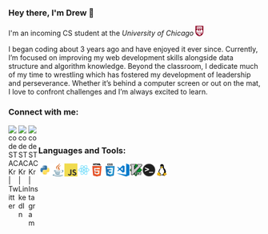### Hey there, I'm Drew 👋

I'm an incoming CS student
at the _University of Chicago_
<img src="https://github.com/drewvlaz/drewvlaz/blob/master/assets/maroon-shield.png" alt="UChicago Logo" width="16"/>

I began coding about 3 years ago and have enjoyed it ever since. Currently, I’m focused on improving 
my web development skills alongside data structure and algorithm knowledge. Beyond the classroom, I 
dedicate much of my time to wrestling which has fostered my development of leadership and perseverance. 
Whether it’s behind a computer screen or out on the mat, I love to confront challenges and I’m always 
excited to learn.


### Connect with me:

[<img align="left" alt="codeSTACKr | Twitter" width="20px" src="https://cdn.jsdelivr.net/npm/simple-icons@v3/icons/twitter.svg" />](https://twitter.com/drewvlaz)
[<img align="left" alt="codeSTACKr | LinkedIn" width="20px" src="https://cdn.jsdelivr.net/npm/simple-icons@v3/icons/linkedin.svg" />](https://www.linkedin.com/in/drew-vlasnik-5771871b3/)
[<img align="left" alt="codeSTACKr | Instagram" width="20px" src="https://cdn.jsdelivr.net/npm/simple-icons@v3/icons/instagram.svg" />](https://www.instagram.com/drewvlaz/)

<br>

### Languages and Tools:

<img align="left" alt="Python" width="26px" src="https://raw.githubusercontent.com/github/explore/80688e429a7d4ef2fca1e82350fe8e3517d3494d/topics/python/python.png" />
<img align="left" alt="Java" width="26px" src="https://raw.githubusercontent.com/github/explore/80688e429a7d4ef2fca1e82350fe8e3517d3494d/topics/java/java.png" />
<img align="left" alt="JavaScript" width="26px" src="https://raw.githubusercontent.com/github/explore/80688e429a7d4ef2fca1e82350fe8e3517d3494d/topics/javascript/javascript.png" />
<img align="left" alt="React" width="26px" src="https://raw.githubusercontent.com/github/explore/80688e429a7d4ef2fca1e82350fe8e3517d3494d/topics/react/react.png" />
<img align="left" alt="HTML5" width="26px" src="https://raw.githubusercontent.com/github/explore/80688e429a7d4ef2fca1e82350fe8e3517d3494d/topics/html/html.png" />
<img align="left" alt="CSS3" width="26px" src="https://raw.githubusercontent.com/github/explore/80688e429a7d4ef2fca1e82350fe8e3517d3494d/topics/css/css.png" />

<img align="left" alt="Visual Studio Code" width="26px" src="https://raw.githubusercontent.com/github/explore/80688e429a7d4ef2fca1e82350fe8e3517d3494d/topics/visual-studio-code/visual-studio-code.png" />
<img align="left" alt="Vim" width="26px" src="https://raw.githubusercontent.com/github/explore/80688e429a7d4ef2fca1e82350fe8e3517d3494d/topics/vim/vim.png" />
<img align="left" alt="Terminal" width="26px" src="https://raw.githubusercontent.com/github/explore/80688e429a7d4ef2fca1e82350fe8e3517d3494d/topics/terminal/terminal.png" />
<img align="left" alt="Linux" width="26px" src="https://raw.githubusercontent.com/github/explore/80688e429a7d4ef2fca1e82350fe8e3517d3494d/topics/linux/linux.png" />

<!--
**drewvlaz/drewvlaz** is a ✨ _special_ ✨ repository because its `README.md` (this file) appears on your GitHub profile.

Here are some ideas to get you started:
- 👋
- 🔭 I’m currently working on ...
- 🌱 I’m currently learning ...
- 👯 I’m looking to collaborate on ...
- 🤔 I’m looking for help with ...
- 💬 Ask me about ...
- 📫 How to reach me: ...
- 😄 Pronouns: ...
- ⚡ Fun fact: ...
-->
